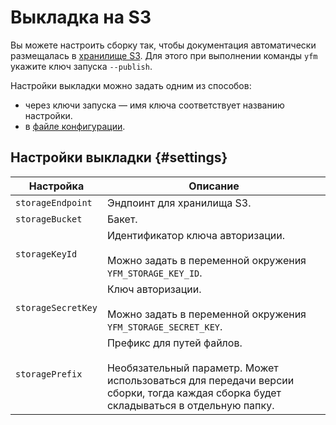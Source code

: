 # Выкладка на S3

Вы можете настроить сборку так, чтобы документация автоматически размещалась в [хранилище S3](https://cloud.yandex.ru/services/storage). Для этого при выполнении команды `yfm` укажите ключ запуска `--publish`.

Настройки выкладки можно задать одним из способов:
* через ключи запуска — имя ключа соответствует названию настройки.
* в [файле конфигурации](../../project/config.md).

## Настройки выкладки {#settings}

Настройка | Описание
 --- | --- 
`storageEndpoint` | Эндпоинт для хранилища S3.
`storageBucket` | Бакет.
`storageKeyId` | Идентификатор ключа авторизации.</br></br>Можно задать в переменной окружения `YFM_STORAGE_KEY_ID`.
`storageSecretKey` | Ключ авторизации.</br></br>Можно задать в переменной окружения `YFM_STORAGE_SECRET_KEY`.
`storagePrefix` | Префикс для путей файлов.</br></br>Необязательный параметр. Может использоваться для передачи версии сборки, тогда каждая сборка будет складываться в отдельную папку.
